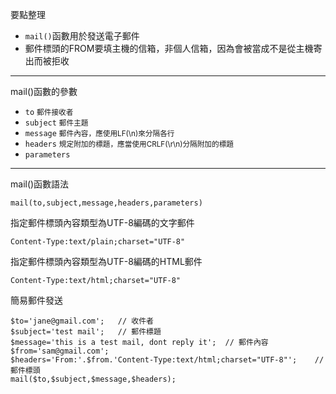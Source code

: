 要點整理
- `mail()`函數用於發送電子郵件
- 郵件標頭的FROM要填主機的信箱，非個人信箱，因為會被當成不是從主機寄出而被拒收

---

mail()函數的參數
* `to` <small>郵件接收者</small>
* `subject` <small>郵件主題</small>
* `message` <small>郵件內容，應使用LF(\n)來分隔各行</small>
* `headers` <small>規定附加的標題，應當使用CRLF(\r\n)分隔附加的標題</small>
* `parameters`

---

mail()函數語法
```
mail(to,subject,message,headers,parameters)
```

指定郵件標頭內容類型為UTF-8編碼的文字郵件
```
Content-Type:text/plain;charset="UTF-8"
```

指定郵件標頭內容類型為UTF-8編碼的HTML郵件
```
Content-Type:text/html;charset="UTF-8"
```

簡易郵件發送
```
$to='jane@gmail.com';	// 收件者
$subject='test mail';	// 郵件標題
$message='this is a test mail, dont reply it';	// 郵件內容
$from='sam@gmail.com';
$headers='From:'.$from.'Content-Type:text/html;charset="UTF-8"';	// 郵件標頭
mail($to,$subject,$message,$headers);
```